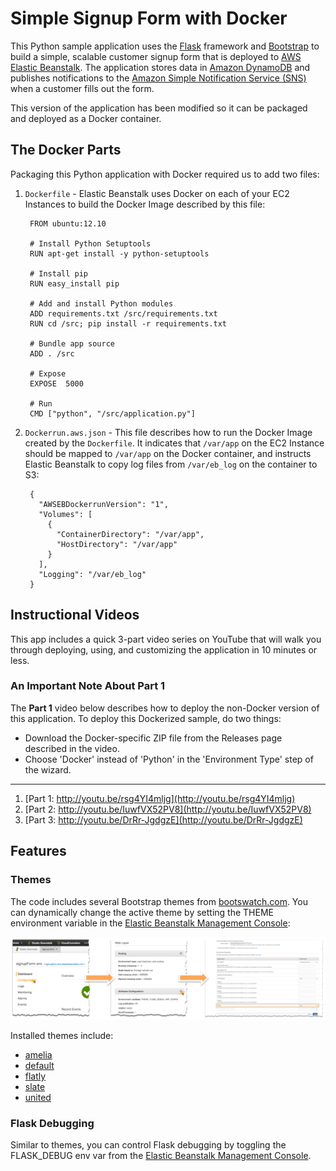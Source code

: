 # Simple Signup Form with Docker
This Python sample application uses the [Flask](http://flask.pocoo.org/) framework and [Bootstrap](http://getbootstrap.com/) to build a simple, scalable customer signup form that is deployed to [AWS Elastic Beanstalk](http://aws.amazon.com/elasticbeanstalk/). The application stores data in [Amazon DynamoDB](http://aws.amazon.com/dynamodb/) and publishes notifications to the [Amazon Simple Notification Service (SNS)](http://aws.amazon.com/sns/) when a customer fills out the form.

This version of the application has been modified so it can be packaged and deployed as a Docker container. 

## The Docker Parts
Packaging this Python application with Docker required us to add two files:

1. `Dockerfile` - Elastic Beanstalk uses Docker on each of your EC2 Instances to build the Docker Image described by this file:

        FROM ubuntu:12.10

        # Install Python Setuptools
        RUN apt-get install -y python-setuptools

        # Install pip
        RUN easy_install pip

        # Add and install Python modules
        ADD requirements.txt /src/requirements.txt
        RUN cd /src; pip install -r requirements.txt

        # Bundle app source
        ADD . /src

        # Expose
        EXPOSE  5000

        # Run
        CMD ["python", "/src/application.py"]
        
2. `Dockerrun.aws.json` - This file describes how to run the Docker Image created by the `Dockerfile`. It indicates that `/var/app` on the EC2 Instance should be mapped to `/var/app` on the Docker container, and instructs Elastic Beanstalk to copy log files from `/var/eb_log` on the container to S3:

        {
          "AWSEBDockerrunVersion": "1",
          "Volumes": [
            {
              "ContainerDirectory": "/var/app",
              "HostDirectory": "/var/app"
            }
          ],
          "Logging": "/var/eb_log"
        }
        
## Instructional Videos
This app includes a quick 3-part video series on YouTube that will walk you through deploying, using, and customizing the application in 10 minutes or less.

### An Important Note About Part 1
The **Part 1** video below describes how to deploy the non-Docker version of this application. To deploy this Dockerized sample, do two things:

* Download the Docker-specific ZIP file from the Releases page described in the video.
* Choose 'Docker' instead of 'Python' in the 'Environment Type' step of the wizard. 

---

1. [Part 1: http://youtu.be/rsg4YI4mljg](http://youtu.be/rsg4YI4mljg)
2. [Part 2: http://youtu.be/IuwfVX52PV8](http://youtu.be/IuwfVX52PV8)
3. [Part 3: http://youtu.be/DrRr-JgdgzE](http://youtu.be/DrRr-JgdgzE)

## Features

### Themes
The code includes several Bootstrap themes from [bootswatch.com](http://bootswatch.com/). You can dynamically change the active theme by setting the THEME environment variable in the [Elastic Beanstalk Management Console](https://console.aws.amazon.com/elasticbeanstalk):

![](misc/theme-flow.png)

Installed themes include:

* [amelia](http://bootswatch.com/amelia)
* [default](http://bootswatch.com/default)
* [flatly](http://bootswatch.com/flatly)
* [slate](http://bootswatch.com/slate)
* [united](http://bootswatch.com/united)

### Flask Debugging
Similar to themes, you can control Flask debugging by toggling the FLASK_DEBUG env var from the [Elastic Beanstalk Management Console](https://console.aws.amazon.com/elasticbeanstalk).